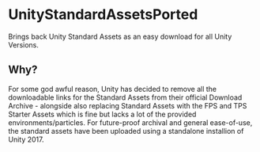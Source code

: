 # UnityStandardAssetsPorted
Brings back Unity Standard Assets as an easy download for all Unity Versions.

## Why?
For some god awful reason, Unity has decided to remove all the downloadable links for the Standard Assets from their official Download Archive - alongside also replacing Standard Assets with the FPS and TPS Starter Assets which is fine but lacks a lot of the provided environments/particles. For future-proof archival and general ease-of-use, the standard assets have been uploaded using a standalone installion of Unity 2017.